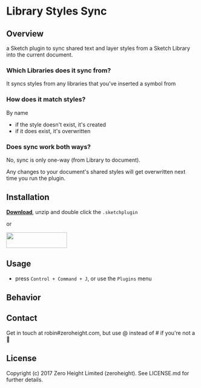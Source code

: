 # Library Styles Sync
## Overview
a Sketch plugin to sync shared text and layer styles from a Sketch Library into the current document.

### Which Libraries does it sync from?
It syncs styles from any libraries that you've inserted a symbol from

### How does it match styles?
By name
* if the style doesn't exist, it's created
* if it does exist, it's overwritten
  
### Does sync work both ways?
No, sync is only one-way (from Library to document). 

Any changes to your document's shared styles will get overwritten next time you run the plugin.

## Installation
**[Download](https://api.sketchpacks.com/v1/plugins/com.zeroheight.library-styles-sync/download)**, unzip and double click the `.sketchplugin`

or

<a href="https://sketchpacks.com/zeroheight/library-styles-sync/install">
	<img width="160" height="41" src="http://sketchpacks-com.s3.amazonaws.com/assets/badges/sketchpacks-badge-install.png" >
</a>

## Usage
* press `Control + Command + J`, or use the `Plugins` menu

## Behavior


## Contact
Get in touch at robin#zeroheight.com, but use @ instead of # if you're not a 🤖

## License
Copyright (c) 2017 Zero Height Limited (zeroheight). See LICENSE.md for further details.
